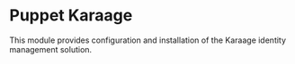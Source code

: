 # Puppet Karaage #

This module provides configuration and installation of the Karaage
identity management solution.

